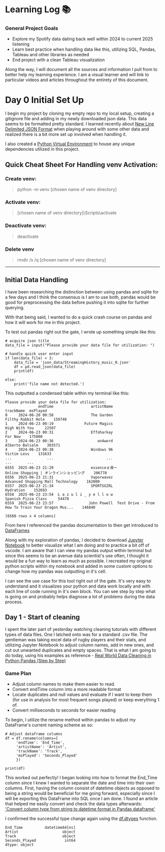 # Learning Log 📚
### General Project Goals

- Explore my Spotify data dating back well within 2024 to current 2025 listening
- Learn best practice when handling data like this, utilizing SQL, Pandas, Tableau and other libraries as needed
- End project with a clean Tableau visualization

Along the way, I will document all the sources and information I pull from to better help my learning experience. I am a visual learner and will link to particular videos and articles throughout the entirety of this document. 

# Day 0 Initial Set Up

I begin my project by cloning my empty repo to my local setup, creating a gitignore file and adding in my newly downloaded json data. This data seems to be formatted pretty standard. I learned recently about [New Line Delimited JSON Format](https://docs.mulesoft.com/dataweave/latest/dataweave-formats-ndjson) when playing around with some other data and realized there is a bit more set up involved when handling it. 

I also created a [Python Virtual Environment](https://www.w3schools.com/python/python_virtualenv.asp) to house any unique dependencies utilized in this project.

## Quick Cheat Sheet For Handling venv Activation:
### Create venv:
> python -m venv [chosen name of venv directory]
### Activate venv:
> [chosen name of venv directory]\Scripts\activate
### Deactivate venv:
> deactivate
### Delete venv
> rmdir /s /q [chosen name of venv directory]

---

## Initial Data Handling
I have been researching the distinction between using pandas and sqlite for a few days and I think the consensus is I am to use both, pandas would be good for preprocessing the data before pushing it into sqlite for further querying. 

With that being said, I wanted to do a quick crash course on pandas and how it will work for me in this project. 

To test out pandas right out the gate, I wrote up something simple like this:

```
# acquire json title
data_file = input("Please provide your data file for utilization: ")

# handle quick user enter input
if len(data_file) < 3:
    data_file = 'json_data/StreamingHistory_music_0.json'
    df = pd.read_json(data_file)
    print(df)
        
else:
    print('file name not detected.')
```

This outputted a condensed table within my terminal like this:
```
Please provide your data file for utilization: 
               endTime                 artistName                                          trackName  msPlayed
0     2024-06-20 00:58                 The Garden                                 Filthy Rabbit Hole    159740
1     2024-06-23 00:19              Future Magics                                      High With You     22507
2     2024-06-23 00:31                 Effoharkay                                            For Now    175000
3     2024-06-23 00:36                    on4word                                    Alberto Balsalm    303571
4     2024-06-23 00:38                 Windows 96                                        Victim Less    131633
...                ...                        ...                                                ...       ...
6555  2025-06-23 21:29                 essenceォ液ー                      Online Shopping | オンラインショッピング    206778
6556  2025-06-23 21:31                 Vaporwavez                  Advanced Shopping Mall Technology    162000
6557  2025-06-23 21:34                 SPORTSGIRL                                          Hydration    152693
6558  2025-06-23 23:54  L a z u l i _ y e l l o w                                Spanish Pizza Class     54470
6559  2025-06-23 23:57                John Powell  Test Drive - From How To Train Your Dragon Mus...    146840

[6560 rows x 4 columns]
```

From here I referenced the pandas documentation to then get introduced to [DataFrames](https://pandas.pydata.org/docs/reference/api/pandas.DataFrame.html#pandas.DataFrame)

Along with my exploration of pandas, I decided to download [Jupyter Notebook](https://jupyter.org/install) to better visualize what I am doing and to practice a bit off of vscode. I am aware that I can view my pandas output within terminal but since this seems to be an avenue data scientist's use often, I thought it would be a fun way to learn as much as possible. I recreated my original python scripts within my notebook and added in some custom options to change how my pandas was outputting in it's cell. 

I can see the use case for this tool right out of the gate. It's very easy to understand and it visualizes your python and data work locally and with each line of code running in it's own block. You can see step by step what is going on and probably helps diagnose a lot of problems during the data process.

## Day 1 - Start of cleaning

I spent the later part of yesterday watching cleaning tutorials with different types of data files. One I latched onto was for a standard .csv file. The gentleman was taking excel data of rugby players and their stats, and utilizing Jupyter Notebook to adjust column names, add in new ones, and cut out unwanted duplicates and empty spaces. That is what I am going to do today, using his examples as reference - [Real World Data Cleaning in Python Pandas (Step by Step)](https://youtu.be/iaZQF8SLHJs?si=pZOBMWtJTpWn-Grt)

### Game Plan
* Adjust column names to make them easier to read.
* Convert endTime column into a more readable format
* Locate duplicates and null values and evaluate if I want to keep them (for use in analysis for most frequent songs played) or keep everything 1 of.
* Convert milliseconds to seconds for easier reading

To begin, I utilize the rename method within pandas to adjust my DataFrame's current naming scheme as so:

```
# Adjust dataframe columns
df = df.rename(columns={
     'endTime': 'End_Time',
     'artistName': 'Artist',
     'trackName': 'Track',
     'msPlayed': 'Seconds_Played'
     })

print(df)
```

This worked out perfectly! I began looking into how to format the End_Time column since I knew I wanted to separate the date and time into their own columns. First, having the column consist of datetime objects as opposed to being a string would be beneficial for me going forward, especially since I will be exporting this DataFrame into SQL once I am done. I found an article that helped me easily convert and check the data types afterwards: ['Convert column type from string to datetime format in Pandas dataframe'](https://www.geeksforgeeks.org/pandas/convert-the-column-type-from-string-to-datetime-format-in-pandas-dataframe/)

I confirmed the successful type change again using the <ins>df.dtypes</ins> function.

```
End_Time          datetime64[ns]
Artist                    object
Track                     object
Seconds_Played             int64
dtype: object
```



